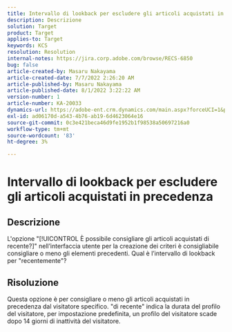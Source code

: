```yaml
---
title: Intervallo di lookback per escludere gli articoli acquistati in precedenza
description: Descrizione
solution: Target
product: Target
applies-to: Target
keywords: KCS
resolution: Resolution
internal-notes: https://jira.corp.adobe.com/browse/RECS-6850
bug: false
article-created-by: Masaru Nakayama
article-created-date: 7/7/2022 2:26:20 AM
article-published-by: Masaru Nakayama
article-published-date: 8/1/2022 3:22:22 AM
version-number: 1
article-number: KA-20033
dynamics-url: https://adobe-ent.crm.dynamics.com/main.aspx?forceUCI=1&pagetype=entityrecord&etn=knowledgearticle&id=c994422e-9cfd-ec11-82e5-000d3a5a3540
exl-id: ad06170d-a543-4b76-ab19-6d4623064e16
source-git-commit: 0c3e421beca46d9fe1952b1f98538a50697216a0
workflow-type: tm+mt
source-wordcount: '83'
ht-degree: 3%

---
```


# Intervallo di lookback per escludere gli articoli acquistati in precedenza

## Descrizione

L&#39;opzione &quot;[!UICONTROL È possibile consigliare gli articoli acquistati di recente?]&quot; nell’interfaccia utente per la creazione dei criteri è consigliabile consigliare o meno gli elementi precedenti. Qual è l’intervallo di lookback per &quot;recentemente&quot;?

## Risoluzione

Questa opzione è per consigliare o meno gli articoli acquistati in precedenza dal visitatore specifico. &quot;di recente&quot; indica la durata del profilo del visitatore, per impostazione predefinita, un profilo del visitatore scade dopo 14 giorni di inattività del visitatore.
